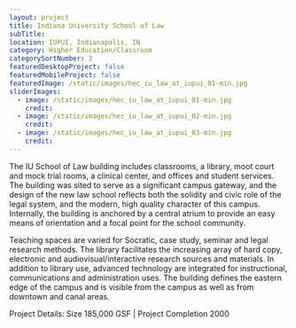 ```yaml
---
layout: project
title: Indiana University School of Law
subTitle:
location: IUPUI, Indianapolis, IN
category: Higher Education/Classroom
categorySortNumber: 2
featuredDesktopProject: false
featuredMobileProject: false
featuredImage: /static/images/hec_iu_law_at_iupui_01-min.jpg
sliderImages:
  - image: /static/images/hec_iu_law_at_iupui_01-min.jpg
    credit:
  - image: /static/images/hec_iu_law_at_iupui_02-min.jpg
    credit:
  - image: /static/images/hec_iu_law_at_iupui_03-min.jpg
    credit:
---
```

The IU School of Law building includes classrooms, a library, moot court and mock trial rooms, a clinical center, and offices and student services.  The building was sited to serve as a significant campus gateway, and the design of the new law school reflects both the solidity and civic role of the legal system, and the modern, high quality character of this campus.  Internally, the building is anchored by a central atrium to provide an easy means of orientation and a focal point for the school community.

Teaching spaces are varied for Socratic, case study, seminar and legal research methods.  The library facilitates the increasing array of hard copy, electronic and audiovisual/interactive research sources and materials.  In addition to library use, advanced technology are integrated for instructional, communications and administration uses.
The building defines the eastern edge of the campus and is visible from the campus as well as from downtown and canal areas.  

Project Details:  Size 185,000 GSF | Project Completion 2000































